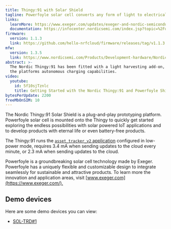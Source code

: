 ```yaml
---
title: Thingy:91 with Solar Shield
tagline: Powerfoyle solar cell converts any form of light to electrical energy
links:
  learnMore: https://www.exeger.com/updates/exeger-and-nordic-semiconductor-in-partnership/
  documentation: https://infocenter.nordicsemi.com/index.jsp?topic=%2Fug_thingy91%2FUG%2Fthingy91%2Fintro%2Ffrontpage.html
firmware:
  version: 1.1.3
  link: https://github.com/hello-nrfcloud/firmware/releases/tag/v1.1.3
mfw:
  version: 1.3.5
  link: https://www.nordicsemi.com/Products/Development-hardware/Nordic-Thingy-91/Download?lang=en#infotabs
abstract: >-
  The Nordic Thingy:91 has been fitted with a light harvesting add-on, giving
  the platforms autonomous charging capabilities.
video:
  youtube:
    id: 5f10sjTznlc
    title: Getting Started with the Nordic Thingy:91 and Powerfoyle Shield
bytesPerUpdate: 2200
freeMbOnSIM: 10
---
```


The Nordic Thingy:91 Solar Shield is a plug-and-play prototyping platform.
Powerfoyle solar cell is mounted onto the Thingy to quickly get started
exploring the endless possibilities with solar powered IoT applications and to
develop products with eternal life or even battery-free products.​

The Thingy:91 runs the
[`asset_tracker_v2` application](https://developer.nordicsemi.com/nRF_Connect_SDK/doc/latest/nrf/applications/asset_tracker_v2/README.html)
configured in low-power mode, requires 3.4 mA when sending updates to the cloud
every minute, or 2.3 mA when sending updates to the cloud.

Powerfoyle is a groundbreaking solar cell technology made by Exeger. Powerfoyle
has a uniquely flexible and customizable design to integrate seamlessly for
sustainable and attractive products. To learn more the innovation and
application areas, visit [www.exeger.com](https://www.exeger.com/).​

## Demo devices

Here are some demo devices you can view:

- [SOL-TRD#1](/1.phxf9c)
